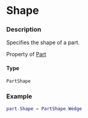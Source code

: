 # Shape
### Description
Specifies the shape of a part.

Property of [Part](/classes/Part/)

#### Type
`PartShape`

### Example
```lua
part.Shape = PartShape.Wedge
```
